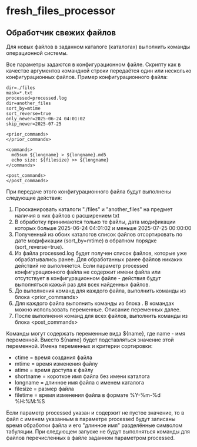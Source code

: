 # fresh_files_processor
## Обработчик свежих файлов
Для новых файлов в заданном каталоге (каталогах) выполнить команды операционной системы.

Все параметры задаются в конфигурационном файле. Скрипту как в качестве аргументов командной строки передаётся один или несколько конфигурационных файлов. Пример конфигурационного файла:
```
dir=./files
mask=*.txt
processed=processed.log
dir=another_files
sort_by=mtime
sort_reverse=true
only_newer=2025-06-24 04:01:02
skip_newer=2025-07-25

<prior_commands>
</prior_commands>

<commands>
  md5sum ${longname} > ${longname}.md5
  echo size: ${filesize} >> ${longname}
</commands>

<post_commands>
</post_commands>
```
При передаче этого конфигурационного файла будут выполнены следующие действия:
1. Просканировать каталоги "./files" и "another_files" на предмет наличия в них файлов с расширением txt
2. В обработку принимаются только те файлы, дата модификации которых больше 2025-06-24 04:01:02 и меньше 2025-07-25 00:00:00
3. Полученный из обоих каталогов список файлов отсортировать по дате модификации (sort_by=mtime) в обратном порядке (sort_reverse=true). 
4. Из файла processed.log будет получен список файлов, которые уже обрабатывались ранее. Для обработанных ранее файлов никаких действий не выполняется. Если параметр processed конфигурационного файла не содержит имени файла или отсутствует в конфигурационном файле - действия будут выполняться кажый раз для всех найденных файлов.
5. До выполнения команд для каждого файла, выполнить команды из блока <prior_commands>
6. Для каждого файла выполнить команды из блока <commands>. В командах можно использовать переменные. Описание переменных далее.
7. После выполнения команд для всех файлов, выполнить команды из блока <post_commands>

Команды могут содержать переменные вида ${name}, где name - имя переменной. Вместо ${name} будет подставляться значение этой переменной.
Имена переменных и критерии сортировки:
   * ctime = время создания файла
   * mtime = время изменения файлу
   * atime = время доступа к файлу
   * shortname = короткое имя файла без имени каталога
   * longname = длинное имя файла с именем каталога
   * filesize = размер файла
   * filetime = время изменения файла в формате %Y-%m-%d %H:%M:%S
 

Если параметр processed указан и содержит не пустое значение, то в файл с именем указанным в параметре processed будут записаны время обработки файла и его "длинное имя" разделённые символом табуляции.
При следующем запуске не будут выполняться команды для файлов перечисленных в файле заданном параметром processed.
